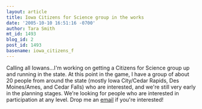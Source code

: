 ```yaml
---
layout: article
title: Iowa Citizens for Science group in the works
date: '2005-10-10 16:51:16 -0700'
author: Tara Smith
mt_id: 1493
blog_id: 2
post_id: 1493
basename: iowa_citizens_f
---
```

Calling all Iowans...I'm working on getting a Citizens for Science group up and running in the state.  At this point in the game, I have a group of about 20 people from around the state (mostly Iowa City/Cedar Rapids, Des Moines/Ames, and Cedar Falls) who are interested, and we're still very early in the planning stages.  We're looking for people who are interested in participation at any level.  Drop me an [email](mailto:tara@pandasthumb.org) if you're interested!
